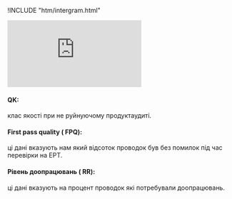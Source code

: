 !INCLUDE "htm/intergram.html"

![](https://chart.googleapis.com/chart?chs=180x180&amp;cht=qr&amp;chl=https://pp.vokov.tk/Внутрішні-показники-якості.html)

#### QK:
клас якості при не руйнуючому продуктаудиті.

#### First pass quality ( FPQ): 
ці дані вказують нам який відсоток проводок був без помилок під час перевірки на ЕРТ.

#### Рівень доопрацювань ( RR): 
ці дані вказують на процент проводок які потребували доопрацювань.

